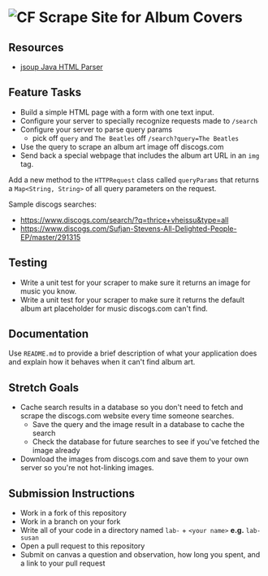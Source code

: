 # ![CF](http://i.imgur.com/7v5ASc8.png) Scrape Site for Album Covers

## Resources
* [jsoup Java HTML Parser](https://jsoup.org/)

## Feature Tasks
* Build a simple HTML page with a form with one text input.
* Configure your server to specially recognize requests made to `/search`
* Configure your server to parse query params
  * pick off `query` and `The Beatles` off `/search?query=The Beatles`
* Use the query to scrape an album art image off discogs.com
* Send back a special webpage that includes the album art URL in an `img` tag.

Add a new method to the `HTTPRequest` class called `queryParams` that returns
a `Map<String, String>` of all query parameters on the request.

Sample discogs searches:

* <https://www.discogs.com/search/?q=thrice+vheissu&type=all>
* <https://www.discogs.com/Sufjan-Stevens-All-Delighted-People-EP/master/291315>

## Testing
* Write a unit test for your scraper to make sure it returns an image for
  music you know.
* Write a unit test for your scraper to make sure it returns the default
  album art placeholder for music discogs.com can't find.

## Documentation
Use `README.md` to provide a brief description of what your application does
and explain how it behaves when it can't find album art.

## Stretch Goals
* Cache search results in a database so you don't need to fetch and scrape
  the discogs.com website every time someone searches.
  * Save the query and the image result in a database to cache the search
  * Check the database for future searches to see if you've fetched the image
    already
* Download the images from discogs.com and save them to your own server so
  you're not hot-linking images.

## Submission Instructions
* Work in a fork of this repository
* Work in a branch on your fork
* Write all of your code in a directory named `lab-` + `<your name>` **e.g.** `lab-susan`
* Open a pull request to this repository
* Submit on canvas a question and observation, how long you spent, and a link to
  your pull request
